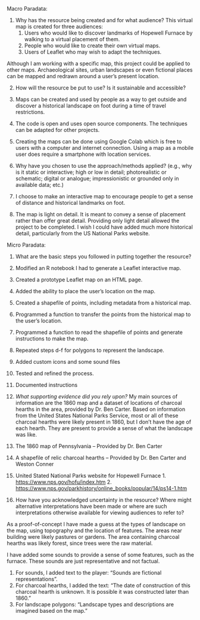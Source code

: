 Macro Paradata: 
1.	Why has the resource being created and for what audience?
   This virtual map is created for three audiences:
      1. Users who would like to discover landmarks of Hopewell Furnace by walking to a virtual placement of them.
      2. People who would like to create their own virtual maps.
      3. Users of Leaflet who may wish to adapt the techniques.

  Although I am working with a specific map, this project could be applied to other maps. Archaeological sites, urban landscapes or even fictional places can be mapped and redrawn around a user’s present location.

2.	How will the resource be put to use? Is it sustainable and accessible?
  1.	Maps can be created and used by people as a way to get outside and discover a historical landscape on foot during a time of travel restrictions.
  2.	The code is open and uses open source components. The techniques can be adapted for other projects.
  3.	Creating the maps can be done using Google Colab which is free to users with a computer and internet connection. Using a map as a mobile user does require a smartphone with location services. 

3.	Why have you chosen to use the approach/methods applied? (e.g., why is it static or interactive; high or low in detail; photorealistic or schematic; digital or analogue; impressionistic or grounded only in available data; etc.)
  1.	I choose to make an interactive map to encourage people to get a sense of distance and historical landmarks on foot.
  2.	The map is light on detail. It is meant to convey a sense of placement rather than offer great detail. Providing only light detail allowed the project to be completed. I wish I could have added much more historical detail, particularly from the US National Parks website.

Micro Paradata: 
1.	What are the basic steps you followed in putting together the resource?
  1.	Modified an R notebook I had to generate a Leaflet interactive map.
  2.	Created a prototype Leaflet map on an HTML page.
  3.	Added the ability to place the user’s location on the map.
  4.	Created a shapefile of points, including metadata from a historical map.
  5.	Programmed a function to transfer the points from the historical map to the user’s location.
  6.	Programmed a function to read the shapefile of points and generate instructions to make the map.
  7.	Repeated steps d-f for polygons to represent the landscape.
  8.	Added custom icons and some sound files
  9.	Tested and refined the process.
  10.	Documented instructions

2.	_What supporting evidence did you rely upon?_ My main sources of information are the 1860 map and a dataset of locations of charcoal hearths in the area, provided by Dr. Ben Carter. Based on information from the United States National Parks Service, most or all of these charcoal hearths were likely present in 1860, but I don’t have the age of each hearth. They are present to provide a sense of what the landscape was like.
  1. The 1860 map of Pennsylvania – Provided by Dr. Ben Carter
  2. A shapefile of relic charcoal hearths – Provided by Dr. Ben Carter and Weston Conner
  3. United Stated National Parks website for Hopewell Furnace
    1. https://www.nps.gov/hofu/index.htm
    2. https://www.nps.gov/parkhistory/online_books/popular/14/ps14-1.htm

3.	How have you acknowledged uncertainty in the resource? Where might alternative interpretations have been made or where are such interpretations otherwise available for viewing audiences to refer to?

  As a proof-of-concept I have made a guess at the types of landscape on the map, using topography and the location of features.  The areas near building were likely pastures or gardens.  The area containing charcoal hearths was likely forest, since trees were the raw material.

  I have added some sounds to provide a sense of some features, such as the furnace.  These sounds are just representative and not factual.
  1. For sounds, I added text to the player: “Sounds are fictional representations”.
  2. For charcoal hearths, I added the text: “The date of construction of this charcoal hearth is unknown. It is possible it was constructed later than 1860.”
  3. For landscape polygons: “Landscape types and descriptions are imagined based on the map.”
